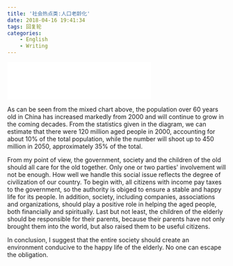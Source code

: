 ```yaml
---
title: '社会热点类:人口老龄化'
date: 2018-04-16 19:41:34
tags: 回复轮
categories: 
	- English
	- Writing
---
```

<iframe frameborder="no" border="0" marginwidth="0" marginheight="0" width=330 height=86 src="//music.163.com/outchain/player?type=2&id=503265&auto=1&height=66"></iframe>


As can be seen from the mixed chart above, the population over 60 years old in China has increased markedly from 2000 and will continue to grow in the coming decades. 
From the statistics given in the diagram, we can estimate that there were 120 million aged people in 2000, accounting for about 10% of the total population, while the number will shoot up to 450 million in 2050, approximately 35% of the total.


From my point of view, the government, society and the children of the old should all care for the old together. Only one or two parties' involvement will not be enough.
How well we handle this social issue reflects the degree of civilization of our country. To begin with, all citizens with income pay taxes to the government, so the authority is obiged to ensure a stable and happy life for its people. 
In addition, society, including companies, associations and organizations, should play a positive role in helping the aged people, both financially and spiritually.
Last but not least, the children of the elderly should be responsible for their parents, because their parents have not only brought them into the world, but also raised them to be useful citizens.

In conclusion, I suggest that the entire society should create an environment conducive to the happy life of the elderly. No one can escape the obligation.

